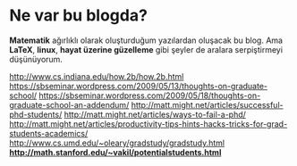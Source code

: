 # Ne var bu blogda?

**Matematik** ağırlıklı olarak oluşturduğum yazılardan oluşacak bu blog. Ama **LaTeX**, **linux**, **hayat üzerine güzelleme** gibi şeyler de aralara serpiştirmeyi düşünüyorum.

http://www.cs.indiana.edu/how.2b/how.2b.html
https://sbseminar.wordpress.com/2009/05/13/thoughts-on-graduate-school/
https://sbseminar.wordpress.com/2009/05/18/thoughts-on-graduate-school-an-addendum/
http://matt.might.net/articles/successful-phd-students/
http://matt.might.net/articles/ways-to-fail-a-phd/
http://matt.might.net/articles/productivity-tips-hints-hacks-tricks-for-grad-students-academics/
http://www.cs.umd.edu/~oleary/gradstudy/gradstudy.html
**http://math.stanford.edu/~vakil/potentialstudents.html**

